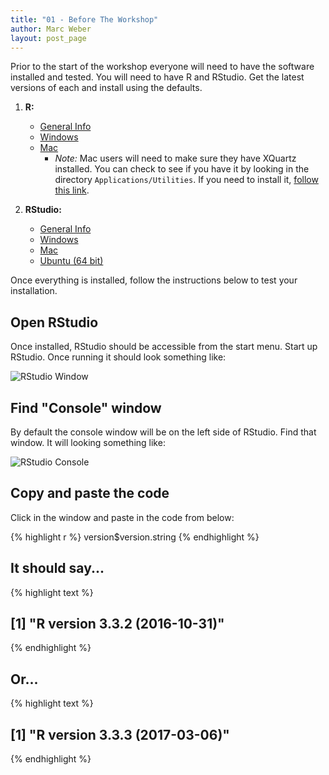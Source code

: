 ```yaml
---
title: "01 - Before The Workshop"
author: Marc Weber
layout: post_page
---
```


Prior to the start of the workshop everyone will need to have the software 
installed and tested.  You will need to have  R and RStudio.  Get the latest versions of each and install using the defaults.  

1. **R:** 
    - [General Info](http://cran.r-project.org/)
    - [Windows](http://cran.r-project.org/bin/windows/base/R-3.2.0-win.exe)
    - [Mac](http://cran.r-project.org/bin/macosx/R-3.3.2.pkg)
        - *Note:* Mac users will need to make sure they have XQuartz installed. You can check to see if you have it by looking in the directory `Applications/Utilities`.  If you need to install it, [follow this link](http://xquartz.macosforge.org/landing/).
        
2. **RStudio:** 
    - [General Info](http://www.rstudio.com/products/rstudio/download/)
    - [Windows](https://download1.rstudio.org/RStudio-1.0.136.exe)
    - [Mac](https://download1.rstudio.org/RStudio-1.0.136.dmg)
    - [Ubuntu (64 bit)](https://download1.rstudio.org/rstudio-1.0.136-amd64.deb)
  
Once everything is installed, follow the instructions below to test your installation.

## Open RStudio
Once installed, RStudio should be accessible from the start menu.  Start up RStudio.  Once running it should look something like:

![RStudio Window](/AWRA_GIS_R_Workshop/figure/rstudio.png)

## Find "Console" window
By default the console window will be on the left side of RStudio.  Find that window.  It will looking something like:  

![RStudio Console](/AWRA_GIS_R_Workshop/figure/rstudio_console.png)

## Copy and paste the code
Click in the window and paste in the code from below:


{% highlight r %}
version$version.string
{% endhighlight %}

## It should say...

{% highlight text %}
## [1] "R version 3.3.2 (2016-10-31)"
{% endhighlight %}

## Or...

{% highlight text %}
## [1] "R version 3.3.3 (2017-03-06)"
{% endhighlight %}


